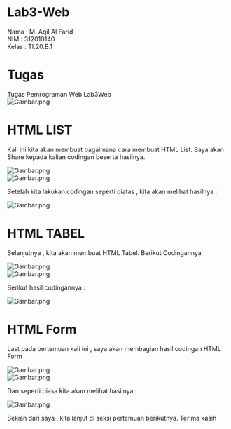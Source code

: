 # Lab3-Web

Nama : M. Aqil Al Farid<br>
NIM : 312010140<br>
Kelas : TI.20.B.1<br>

# Tugas
Tugas Pemrograman Web Lab3Web<br>
![Gambar.png](Pic/gambar1.png)<br>

# HTML LIST

Kali ini kita akan membuat bagaimana cara membuat HTML List. Saya akan Share kepada kalian codingan beserta hasilnya.


![Gambar.png](Pic/gambar2.png)<br>
![Gambar.png](Pic/gambar3.png)<br>

Setelah kita lakukan codingan seperti diatas , kita akan melihat hasilnya :


![Gambar.png](Pic/gambar4.png)<br>

# HTML TABEL

Selanjutnya , kita akan membuat HTML Tabel. Berikut Codingannya


![Gambar.png](Pic/gambar5.png)<br>
![Gambar.png](Pic/gambar6.png)<br>

Berikut hasil codingannya :


![Gambar.png](Pic/gambar7.png)<br>

# HTML Form

Last pada pertemuan kali ini , saya akan membagian hasil codingan HTML Form<br>

![Gambar.png](Pic/gambar8.png)<br>
![Gambar.png](Pic/gambar9.png)<br>

Dan seperti biasa kita akan melihat hasilnya :


![Gambar.png](Pic/gambar10.png)<br>

Sekian dari saya , kita lanjut di seksi pertemuan berikutnya. Terima kasih
